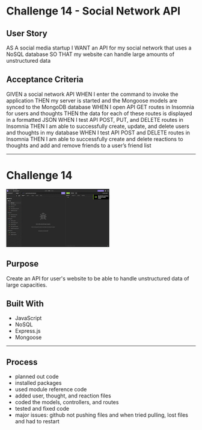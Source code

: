 #   Challenge 14 - Social Network API

##  User Story

AS A social media startup
I WANT an API for my social network that uses a NoSQL database
SO THAT my website can handle large amounts of unstructured data

## Acceptance Criteria

GIVEN a social network API
WHEN I enter the command to invoke the application
THEN my server is started and the Mongoose models are synced to the MongoDB database
WHEN I open API GET routes in Insomnia for users and thoughts
THEN the data for each of these routes is displayed in a formatted JSON
WHEN I test API POST, PUT, and DELETE routes in Insomnia
THEN I am able to successfully create, update, and delete users and thoughts in my database
WHEN I test API POST and DELETE routes in Insomnia
THEN I am able to successfully create and delete reactions to thoughts and add and remove friends to a user’s friend list

---

# Challenge 14
![GIF](dist/demo.gif)

## Purpose
Create an API for user's website to be able to handle unstructured data of large capacities.

## Built With
* JavaScript
* NoSQL
* Express.js
* Mongoose

---

## Process

* planned out code
* installed packages
* used module reference code
* added user, thought, and reaction files
* coded the models, controllers, and routes
* tested and fixed code
* major issues: github not pushing files and when tried pulling, lost files and had to restart
